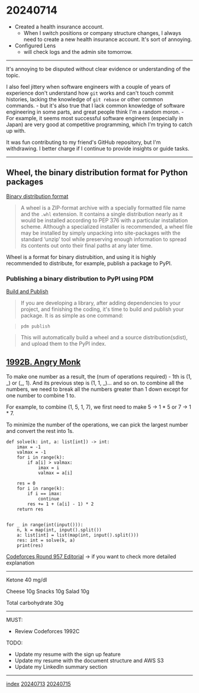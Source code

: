 <head><meta name="viewport" content="width=device-width, initial-scale=1.0, user-scalable=yes" /><meta charset="UTF-8"></head>

# 20240714

- Created a health insurance account.
	- When I switch positions or company structure changes, I always need to create a new health insurance account. It\'s sort of annoying.
- Configured Lens
	- will check logs and the admin site tomorrow.

---

It\'s annoying to be disputed without clear evidence or understanding of the topic.

I also feel jittery when software engineers with a couple of years of experience don\'t understand how `git` works and can\'t touch commit histories, lacking the knowledge of `git rebase` or other common commands.
	- but it\'s also true that I lack common knowledge of software engineering in some parts, and great people think I\'m a random moron.
	- For example, it seems most successful software engineers (especially in Japan) are very good at competitive programming, which I\'m trying to catch up with.

It was fun contributing to my friend\'s GitHub repository, but I\'m withdrawing. I better charge if I continue to provide insights or guide tasks.

---

## Wheel, the binary distribution format for Python packages

[Binary distribution format](https://packaging.python.org/en/latest/specifications/binary-distribution-format/)

> A wheel is a ZIP-format archive with a specially formatted file name and the `.whl` extension.
> It contains a single distribution nearly as it would be installed according to PEP 376 with a particular installation scheme.
> Although a specialized installer is recommended, a wheel file may be installed by simply unpacking into site-packages with the standard ‘unzip’ tool while preserving enough information to spread its contents out onto their final paths at any later time.

Wheel is a format for binary distrubition, and using it is highly recommended to distribute, for example, publish a package to PyPI.

### Publishing a binary distribution to PyPI using PDM

[Build and Publish](https://pdm-project.org/latest/usage/publish/)

> If you are developing a library, after adding dependencies to your project, and finishing the coding, it's time to build and publish your package. It is as simple as one command:

> `pdm publish`

> This will automatically build a wheel and a source distribution(sdist), and upload them to the PyPI index.

## [1992B. Angry Monk](https://codeforces.com/contest/1992/problem/B)

To make one number as a result, the (num of operations required) - 1th is (1, \_) or (\_, 1). And its previous step is (1, 1, \_)... and so on. to combine all the numbers, we need to break all the numbers greater than 1 down except for one number to combine 1 to.

For example, to combine (1, 5, 1, 7), we first need to make 5 -> 1 * 5 or 7 -> 1 * 7.

To minimize the number of the operations, we can pick the largest number and convert the rest into 1s.

```
def solve(k: int, a: list[int]) -> int:
    imax = -1
    valmax = -1
    for i in range(k):
        if a[i] > valmax:
            imax = i
            valmax = a[i]

    res = 0
    for i in range(k):
        if i == imax:
            continue
        res += 1 + (a[i] - 1) * 2
    return res


for _ in range(int(input())):
    n, k = map(int, input().split())
    a: list[int] = list(map(int, input().split()))
    res: int = solve(k, a)
    print(res)
```

[Codeforces Round 957 Editorial](https://codeforces.com/blog/entry/131461) -> if you want to check more detailed explanation

---

Ketone 40 mg/dl

Cheese 10g
Snacks 10g
Salad 10g

Total carbohydrate 30g

---

MUST:

- Review Codeforces 1992C

TODO:

- Update my resume with the sign up feature
- Update my resume with the document structure and AWS S3
- Update my LinkedIn summary section

---

[index](../../index.html)
[20240713](20240713.html)
[20240715](20240715.html)
